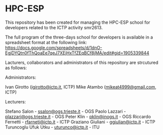 HPC-ESP
=======

This repository has been created for managing the HPC-ESP school for developers related to the ICTP activity smr2613.

The full program of the three-days school for developers is available in a spreadsheet format at the following link:
https://docs.google.com/spreadsheets/d/1dnO-EgjDYQtn0fThQoaEe7qeJ7XEjHxTfZEqBCf8jMA/edit#gid=1905339844

Lacturers, collaborators and administrators of this repository are strcutured as follows:

Administrators:

Ivan Girotto (igirotto@ictp.it, ICTP)
Mike Atambo  (mikeat4999@gmail.com, ICTP)


Lecturers:

Stefano Salon - ssalon@ogs.trieste.it - OGS
Paolo Lazzari - plazzari@ogs.trieste.it - OGS
Peter Klin - pklin@inogs.it - OGS
Riccardo Fernetti - rfarneti@ictp.it - ICTP
Graziano Giuliani - ggiulian@ictp.it - ICTP
Turuncoglu Ufuk Utku - uturunco@ictp.it - ITU

